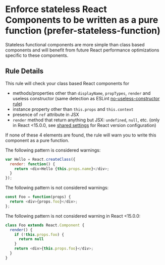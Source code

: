 # Enforce stateless React Components to be written as a pure function (prefer-stateless-function)

Stateless functional components are more simple than class based components and will benefit from future React performance optimizations specific to these components.

## Rule Details

This rule will check your class based React components for

* methods/properties other than `displayName`, `propTypes`, `render` and useless constructor (same detection as ESLint [no-useless-constructor rule](http://eslint.org/docs/rules/no-useless-constructor))
* instance property other than `this.props` and `this.context`
* presence of `ref` attribute in JSX
* `render` method that return anything but JSX: `undefined`, `null`, etc. (only in React <15.0.0, see [shared settings](https://github.com/yannickcr/eslint-plugin-react/blob/master/README.md#configuration) for React version configuration)

If none of these 4 elements are found, the rule will warn you to write this component as a pure function.

The following pattern is considered warnings:

```js
var Hello = React.createClass({
  render: function() {
    return <div>Hello {this.props.name}</div>;
  }
});
```

The following pattern is not considered warnings:

```js
const Foo = function(props) {
  return <div>{props.foo}</div>;
};
```

The following pattern is not considered warning in React <15.0.0:

```js
class Foo extends React.Component {
  render() {
    if (!this.props.foo) {
      return null
    }
    return <div>{this.props.foo}</div>;
  }
}
```
